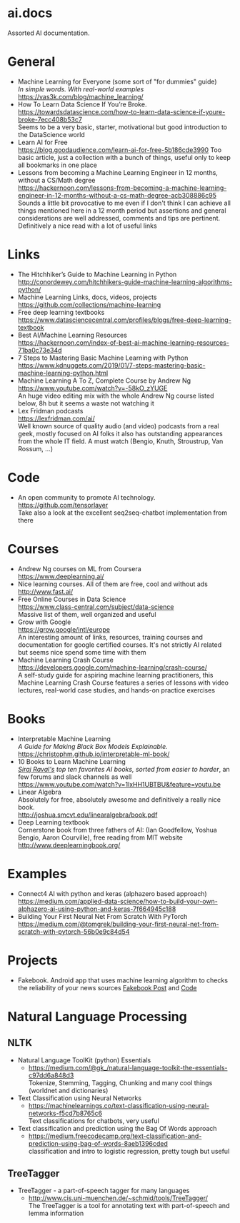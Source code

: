 # ai.docs
Assorted AI documentation.

# General
- Machine Learning for Everyone (some sort of "for dummies" guide)<br>
  _In simple words. With real-world examples_<br>
  https://vas3k.com/blog/machine_learning/
- How To Learn Data Science If You’re Broke.<br>
  https://towardsdatascience.com/how-to-learn-data-science-if-youre-broke-7ecc408b53c7 <br>
  Seems to be a very basic, starter, motivational but good introduction to the DataScience world
- Learn AI for Free<br>
  https://blog.goodaudience.com/learn-ai-for-free-5b186cde3990
  Too basic article, just a collection with a bunch of things, useful only to keep all bookmarks in one place
- Lessons from becoming a Machine Learning Engineer in 12 months, without a CS/Math degree<br>
  https://hackernoon.com/lessons-from-becoming-a-machine-learning-engineer-in-12-months-without-a-cs-math-degree-acb308886c95
  Sounds a little bit provocative to me even if I don't think I can achieve all things mentioned here 
  in a 12 month period but assertions and general considerations are well addressed, comments and tips are pertinent.
  Definitively a nice read with a lot of useful links

# Links
- The Hitchhiker’s Guide to Machine Learning in Python  
  http://conordewey.com/hitchhikers-guide-machine-learning-algorithms-python/
- Machine Learning Links, docs, videos, projects  
  https://github.com/collections/machine-learning
- Free deep learning textbooks  
  https://www.datasciencecentral.com/profiles/blogs/free-deep-learning-textbook
- Best AI/Machine Learning Resources  
  https://hackernoon.com/index-of-best-ai-machine-learning-resources-71ba0c73e34d
- 7 Steps to Mastering Basic Machine Learning with Python  
  https://www.kdnuggets.com/2019/01/7-steps-mastering-basic-machine-learning-python.html
- Machine Learning A To Z, Complete Course by Andrew Ng  
  https://www.youtube.com/watch?v=-58kO_zYUGE  
  An huge video editing mix with the whole Andrew Ng course listed below, 8h but it seems a waste not watching it
- Lex Fridman podcasts  
  https://lexfridman.com/ai/  
  Well known source of quality audio (and video) podcasts from a real geek, mostly focused on AI folks it also has
  outstanding appearances from the whole IT field. A must watch (Bengio, Knuth, Stroustrup, Van Rossum, ...)

# Code
- An open community to promote AI technology.<br>
  https://github.com/tensorlayer <br>
  Take also a look at the excellent seq2seq-chatbot implementation from there

# Courses
- Andrew Ng courses on ML from Coursera<br>
  https://www.deeplearning.ai/ 
- Nice learning courses. All of them are free, cool and without ads<br>
  http://www.fast.ai/
- Free Online Courses in Data Science<br>
  https://www.class-central.com/subject/data-science <br>
  Massive list of them, well organized and useful
- Grow with Google<br>
  https://grow.google/intl/europe<br>
  An interesting amount of links, resources, training courses and documentation for google certified courses.
  It's not strictly AI related but seems nice spend some time with them
- Machine Learning Crash Course<br>
  https://developers.google.com/machine-learning/crash-course/<br>
  A self-study guide for aspiring machine learning practitioners, this Machine Learning Crash Course features
  a series of lessons with video lectures, real-world case studies, and hands-on practice exercises

# Books
- Interpretable Machine Learning<br>
  <em>A Guide for Making Black Box Models Explainable.</em><br>
  https://christophm.github.io/interpretable-ml-book/
- 10 Books to Learn Machine Learning<br>
  <em>[Siraj Raval's](https://www.youtube.com/channel/UCWN3xxRkmTPmbKwht9FuE5A) top ten favorites AI books, sorted from easier to harder</em>, 
  an few forums and slack channels as well<br>
  https://www.youtube.com/watch?v=1lxHH1UBTBU&feature=youtu.be
- Linear Algebra  
  Absolutely for free, absolutely awesome and definitively a really nice book.  
  http://joshua.smcvt.edu/linearalgebra/book.pdf
- Deep Learning textbook  
  Cornerstone book from three fathers of AI: (Ian Goodfellow, Yoshua Bengio, Aaron Courville), free reading from MIT website  
  http://www.deeplearningbook.org/

# Examples
- Connect4 AI with python and keras (alphazero based approach)  
  https://medium.com/applied-data-science/how-to-build-your-own-alphazero-ai-using-python-and-keras-7f664945c188
- Building Your First Neural Net From Scratch With PyTorch  
  https://medium.com/@tomgrek/building-your-first-neural-net-from-scratch-with-pytorch-56b0e9c84d54

# Projects
- Fakebook. Android app that uses machine learning algorithm to checks the reliability of your news sources 
  [Fakebook Post](https://devpost.com/software/fakebook-uk8m09) and
  [Code](https://github.com/hi2nithya/FakeBook)

# Natural Language Processing
## NLTK
- Natural Language ToolKit (python) Essentials
  - https://medium.com/@gk_/natural-language-toolkit-the-essentials-c97dd6a848d3<br>
    Tokenize, Stemming, Tagging, Chunking and many cool things (worldnet and dictionaries)
- Text Classification using Neural Networks
  - https://machinelearnings.co/text-classification-using-neural-networks-f5cd7b8765c6<br>
    Text classifications for chatbots, very useful
- Text classification and prediction using the Bag Of Words approach
  - https://medium.freecodecamp.org/text-classification-and-prediction-using-bag-of-words-8aeb1396cded<br>
    classification and intro to logistic regression, pretty tough but useful
## TreeTagger
- TreeTagger - a part-of-speech tagger for many languages
  - http://www.cis.uni-muenchen.de/~schmid/tools/TreeTagger/<br>
    The TreeTagger is a tool for annotating text with part-of-speech and lemma information
